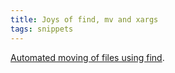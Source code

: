 ```yaml
---
title: Joys of find, mv and xargs
tags: snippets
---
```


[Automated moving of files using find](http://wincent.dev/wiki/Automated%20moving%20of%20files%20using%20find).
